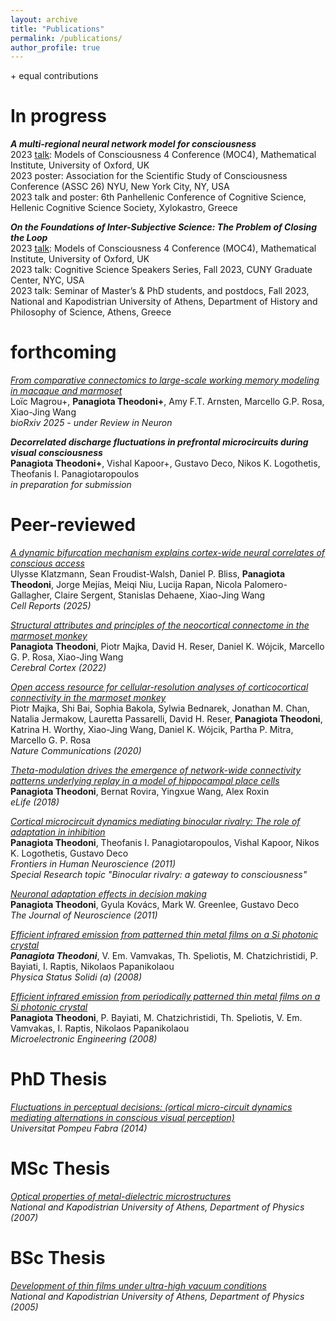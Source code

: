 ```yaml
---
layout: archive
title: "Publications"
permalink: /publications/
author_profile: true
---
```


\+ equal contributions


In progress
=====
***A multi-regional neural network model for consciousness***  
2023 [talk](https://www.youtube.com/watch?v=LMjNXLBUmIY&t=29s): Models of Consciousness 4 Conference (MOC4), Mathematical Institute, University of Oxford, UK  
2023 poster: Association for the Scientific Study of Consciousness Conference (ASSC 26) NYU, New York City, NY, USA  
2023 talk and poster: 6th Panhellenic Conference of Cognitive Science, Hellenic Cognitive Science Society, Xylokastro, Greece  

***On the Foundations of Inter-Subjective Science: The Problem of Closing the Loop***  
2023 [talk](https://www.youtube.com/watch?v=LMjNXLBUmIY&t=29s): Models of Consciousness 4 Conference (MOC4), Mathematical Institute, University of Oxford, UK  
2023 talk: Cognitive Science Speakers Series, Fall 2023, CUNY Graduate Center, NYC, USA    
2023 talk: Seminar of Master’s & PhD students, and postdocs, Fall 2023, National and Kapodistrian University of Athens, Department of History and Philosophy of Science, Athens, Greece  


forthcoming
=====
[*From comparative connectomics to large-scale working memory modeling in macaque and marmoset*](https://www.biorxiv.org/content/10.1101/2025.03.17.643781v1.abstract)  
Loïc Magrou+, **Panagiota Theodoni+**, Amy F.T. Arnsten, Marcello G.P. Rosa, Xiao-Jing Wang  
*bioRxiv 2025 - under Review in Neuron*  

***Decorrelated discharge fluctuations in prefrontal microcircuits during visual consciousness***  
**Panagiota Theodoni+**, Vishal Kapoor+, Gustavo Deco, Nikos K. Logothetis, Theofanis I. Panagiotaropoulos  
*in preparation for submission*  


Peer-reviewed
=====

[*A dynamic bifurcation mechanism explains cortex-wide neural correlates of conscious access*](https://www.cell.com/cell-reports/fulltext/S2211-1247(25)00143-3?fbclid=IwY2xjawJoyeVleHRuA2FlbQIxMQABHhevRxODh9a6azIVh1h2QCN1mTR9fDX2efLIEChuIAyBYXfgQv2lW3zYEpS6_aem_ciaQ0NhHgoh_rv024x4ovQ)  
Ulysse Klatzmann, Sean Froudist-Walsh, Daniel P. Bliss, **Panagiota Theodoni**, Jorge Mejías, Meiqi Niu, Lucija Rapan, Nicola Palomero-Gallagher, Claire Sergent, Stanislas Dehaene, Xiao-Jing Wang  
*Cell Reports (2025)*

[*Structural attributes and principles of the neocortical connectome in the marmoset monkey*](https://academic.oup.com/cercor/article/32/1/15/6323479?login=false)  
**Panagiota Theodoni**, Piotr Majka, David H. Reser, Daniel K. Wójcik, Marcello G. P. Rosa, Xiao-Jing Wang  
*Cerebral Cortex (2022)*  

[*Open access resource for cellular-resolution analyses of corticocortical connectivity in the marmoset monkey*](https://www.nature.com/articles/s41467-020-14858-0)  
Piotr Majka, Shi Bai, Sophia Bakola, Sylwia Bednarek, Jonathan M. Chan, Natalia Jermakow, Lauretta Passarelli, David H. Reser, **Panagiota Theodoni**, Katrina H. Worthy, Xiao-Jing Wang, Daniel K. Wójcik, Partha P. Mitra, Marcello G. P. Rosa  
*Nature Communications (2020)*  

[*Theta-modulation drives the emergence of network-wide connectivity patterns underlying replay in a model of hippocampal place cells*](https://elifesciences.org/articles/37388)  
**Panagiota Theodoni**, Bernat Rovira, Yingxue Wang, Alex Roxin  
*eLife (2018)*  

[*Cortical microcircuit dynamics mediating binocular rivalry: The role of adaptation in inhibition*](https://www.frontiersin.org/journals/human-neuroscience/articles/10.3389/fnhum.2011.00145/full)  
**Panagiota Theodoni**, Theofanis I. Panagiotaropoulos, Vishal Kapoor, Nikos K. Logothetis, Gustavo Deco  
*Frontiers in Human Neuroscience (2011)*  
*Special Research topic "Binocular rivalry: a gateway to consciousness"*  

[*Neuronal adaptation effects in decision making*](https://www.jneurosci.org/content/31/1/234.full)  
**Panagiota Theodoni**, Gyula Kovács, Mark W. Greenlee, Gustavo Deco  
*The Journal of Neuroscience (2011)*  

[*Efficient infrared emission from patterned thin metal films on a Si photonic crystal*](https://onlinelibrary.wiley.com/doi/abs/10.1002/pssa.200780200)  
***Panagiota Theodoni***, V. Em. Vamvakas, Th. Speliotis, M. Chatzichristidi, P. Bayiati, I. Raptis, Nikolaos Papanikolaou  
*Physica Status Solidi (a) (2008)*  

[*Efficient infrared emission from periodically patterned thin metal films on a Si photonic crystal*](https://citeseerx.ist.psu.edu/document?repid=rep1&type=pdf&doi=edd2caf831a6887b11b9b2bca53b8f4d8dbfd605)  
**Panagiota Theodoni**, P. Bayiati, M. Chatzichristidi, Th. Speliotis, V. Em. Vamvakas, I. Raptis, Nikolaos Papanikolaou  
*Microelectronic Engineering (2008)*  

PhD Thesis
=====
[*Fluctuations in perceptual decisions: (ortical micro-circuit dynamics mediating alternations in conscious visual perception)*](https://www.tdx.cat/bitstream/handle/10803/145642/tpt.pdf?sequence=1&isAllowed=y)  
*Universitat Pompeu Fabra (2014)*  

MSc Thesis
=====
[*Optical properties of metal-dielectric microstructures*](https://e29ee4f1-a452-49eb-bd5a-7f0182a76ea7.filesusr.com/ugd/ee0a28_69842fe2673c405ba3488b08589c89e8.pdf)  
*National and Kapodistrian University of Athens, Department of Physics (2007)*  

BSc Thesis
=====
[*Development of thin films under ultra-high vacuum conditions*](https://e29ee4f1-a452-49eb-bd5a-7f0182a76ea7.filesusr.com/ugd/ee0a28_3a437173d14d4341aa688a3f3361d65f.pdf)  
*National and Kapodistrian University of Athens, Department of Physics (2005)*  
